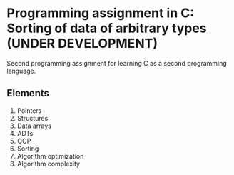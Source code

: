 # Programming assignment in C: Sorting of data of arbitrary types (UNDER DEVELOPMENT)

Second programming assignment for learning C as a second programming language. 

## Elements
1. Pointers
2. Structures
3. Data arrays
4. ADTs
5. OOP
6. Sorting
7. Algorithm optimization
8. Algorithm complexity

